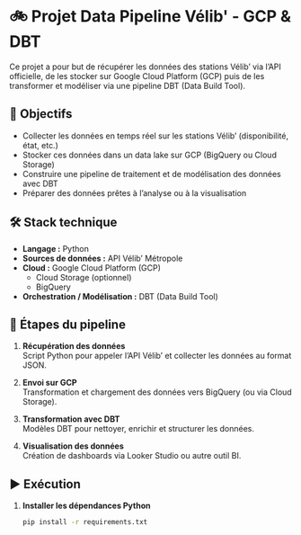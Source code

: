 # 🚲 Projet Data Pipeline Vélib' - GCP & DBT

Ce projet a pour but de récupérer les données des stations Vélib’ via l’API officielle, de les stocker sur Google Cloud Platform (GCP) puis de les transformer et modéliser via une pipeline DBT (Data Build Tool).

## 📌 Objectifs

- Collecter les données en temps réel sur les stations Vélib’ (disponibilité, état, etc.)
- Stocker ces données dans un data lake sur GCP (BigQuery ou Cloud Storage)
- Construire une pipeline de traitement et de modélisation des données avec DBT
- Préparer des données prêtes à l’analyse ou à la visualisation

## 🛠️ Stack technique

- **Langage :** Python  
- **Sources de données :** API Vélib’ Métropole  
- **Cloud :** Google Cloud Platform (GCP)  
  - Cloud Storage (optionnel)  
  - BigQuery  
- **Orchestration / Modélisation :** DBT (Data Build Tool)

## 🚀 Étapes du pipeline

1. **Récupération des données**  
   Script Python pour appeler l’API Vélib’ et collecter les données au format JSON.

2. **Envoi sur GCP**  
   Transformation et chargement des données vers BigQuery (ou via Cloud Storage).

3. **Transformation avec DBT**  
   Modèles DBT pour nettoyer, enrichir et structurer les données.

4. **Visualisation des données**  
   Création de dashboards via Looker Studio ou autre outil BI.

## ▶️ Exécution

1. **Installer les dépendances Python**  
   ```bash
   pip install -r requirements.txt
